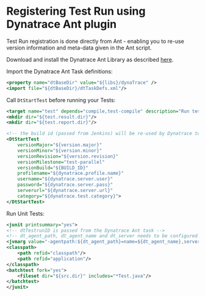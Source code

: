 # Registering Test Run using Dynatrace Ant plugin

Test Run registration is done directly from Ant - enabling you to re-use version information and meta-data given in the Ant script.

Download and install the Dynatrace Ant Library as described [here](https://github.com/Dynatrace/Dynatrace-Ant-Plugin).

Import the Dynatrace Ant Task definitions:

```xml
<property name="dtBaseDir" value="${libs}/dynaTrace" />
<import file="${dtBaseDir}/dtTaskDefs.xml"/>
```

Call `DtStartTest` before running your Tests:

```xml
<target name="test" depends="compile,test-compile" description="Run tests">
<mkdir dir="${test.result.dir}"/>
<mkdir dir="${test.report.dir}"/>

<!-- the build id (passed from Jenkins) will be re-used by Dynatrace to retrieve the test results --> 
<DtStartTest
	versionMajor="${version.major}"
	versionMinor="${version.minor}"
	versionRevision="${version.revision}"
	versionMilestone="test-parallel"
	versionBuild="${BUILD_ID}"
	profilename="${dynatrace.profile.name}"
	username="${dynatrace.server.user}"
	password="${dynatrace.server.pass}"
	serverurl="${dynatrace.server.url}"
	category="${dynatrace.test.category}">
</DtStartTest>
```
Run Unit Tests:

```xml
<junit printsummary="yes"> 
<!-- dtTestrunID is passed from the Dynatrace Ant task --> 
<!-- dt_agent_path, dt_agent_name and dt_server needs to be configured in your script or passed as environment variable -->
<jvmarg value="-agentpath:${dt_agent_path}=name=${dt_agent_name},server=${dt_server},loglevel=warning,optionTestRunIdJava=${dtTestrunID}" /> 
<classpath> 
	<path refid="classpath"/> 
	<path refid="application"/> 
</classpath> 
<batchtest fork="yes"> 
	<fileset dir="${src.dir}" includes="*Test.java"/> 
</batchtest> 
</junit> 
```
